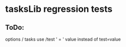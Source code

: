 
# tasksLib regression tests


## ToDo:

options / tasks use /test ' = ' value instead of test=value




